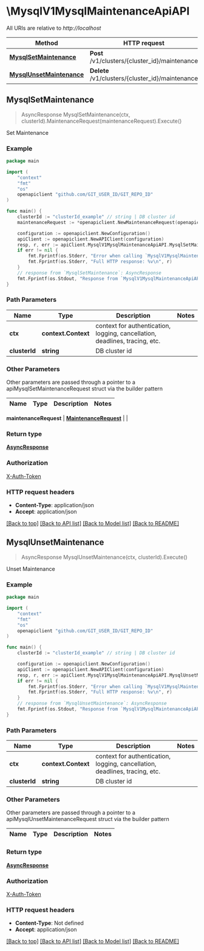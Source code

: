 # \MysqlV1MysqlMaintenanceApiAPI

All URIs are relative to *http://localhost*

Method | HTTP request | Description
------------- | ------------- | -------------
[**MysqlSetMaintenance**](MysqlV1MysqlMaintenanceApiAPI.md#MysqlSetMaintenance) | **Post** /v1/clusters/{cluster_id}/maintenance | Set Maintenance
[**MysqlUnsetMaintenance**](MysqlV1MysqlMaintenanceApiAPI.md#MysqlUnsetMaintenance) | **Delete** /v1/clusters/{cluster_id}/maintenance | Unset Maintenance



## MysqlSetMaintenance

> AsyncResponse MysqlSetMaintenance(ctx, clusterId).MaintenanceRequest(maintenanceRequest).Execute()

Set Maintenance



### Example

```go
package main

import (
	"context"
	"fmt"
	"os"
	openapiclient "github.com/GIT_USER_ID/GIT_REPO_ID"
)

func main() {
	clusterId := "clusterId_example" // string | DB cluster id
	maintenanceRequest := *openapiclient.NewMaintenanceRequest(openapiclient.DayOfWeek("MON"), "StartMinute_example", "StartTime_example", "TermHour_example") // MaintenanceRequest | 

	configuration := openapiclient.NewConfiguration()
	apiClient := openapiclient.NewAPIClient(configuration)
	resp, r, err := apiClient.MysqlV1MysqlMaintenanceApiAPI.MysqlSetMaintenance(context.Background(), clusterId).MaintenanceRequest(maintenanceRequest).Execute()
	if err != nil {
		fmt.Fprintf(os.Stderr, "Error when calling `MysqlV1MysqlMaintenanceApiAPI.MysqlSetMaintenance``: %v\n", err)
		fmt.Fprintf(os.Stderr, "Full HTTP response: %v\n", r)
	}
	// response from `MysqlSetMaintenance`: AsyncResponse
	fmt.Fprintf(os.Stdout, "Response from `MysqlV1MysqlMaintenanceApiAPI.MysqlSetMaintenance`: %v\n", resp)
}
```

### Path Parameters


Name | Type | Description  | Notes
------------- | ------------- | ------------- | -------------
**ctx** | **context.Context** | context for authentication, logging, cancellation, deadlines, tracing, etc.
**clusterId** | **string** | DB cluster id | 

### Other Parameters

Other parameters are passed through a pointer to a apiMysqlSetMaintenanceRequest struct via the builder pattern


Name | Type | Description  | Notes
------------- | ------------- | ------------- | -------------

 **maintenanceRequest** | [**MaintenanceRequest**](MaintenanceRequest.md) |  | 

### Return type

[**AsyncResponse**](AsyncResponse.md)

### Authorization

[X-Auth-Token](../README.md#X-Auth-Token)

### HTTP request headers

- **Content-Type**: application/json
- **Accept**: application/json

[[Back to top]](#) [[Back to API list]](../README.md#documentation-for-api-endpoints)
[[Back to Model list]](../README.md#documentation-for-models)
[[Back to README]](../README.md)


## MysqlUnsetMaintenance

> AsyncResponse MysqlUnsetMaintenance(ctx, clusterId).Execute()

Unset Maintenance



### Example

```go
package main

import (
	"context"
	"fmt"
	"os"
	openapiclient "github.com/GIT_USER_ID/GIT_REPO_ID"
)

func main() {
	clusterId := "clusterId_example" // string | DB cluster id

	configuration := openapiclient.NewConfiguration()
	apiClient := openapiclient.NewAPIClient(configuration)
	resp, r, err := apiClient.MysqlV1MysqlMaintenanceApiAPI.MysqlUnsetMaintenance(context.Background(), clusterId).Execute()
	if err != nil {
		fmt.Fprintf(os.Stderr, "Error when calling `MysqlV1MysqlMaintenanceApiAPI.MysqlUnsetMaintenance``: %v\n", err)
		fmt.Fprintf(os.Stderr, "Full HTTP response: %v\n", r)
	}
	// response from `MysqlUnsetMaintenance`: AsyncResponse
	fmt.Fprintf(os.Stdout, "Response from `MysqlV1MysqlMaintenanceApiAPI.MysqlUnsetMaintenance`: %v\n", resp)
}
```

### Path Parameters


Name | Type | Description  | Notes
------------- | ------------- | ------------- | -------------
**ctx** | **context.Context** | context for authentication, logging, cancellation, deadlines, tracing, etc.
**clusterId** | **string** | DB cluster id | 

### Other Parameters

Other parameters are passed through a pointer to a apiMysqlUnsetMaintenanceRequest struct via the builder pattern


Name | Type | Description  | Notes
------------- | ------------- | ------------- | -------------


### Return type

[**AsyncResponse**](AsyncResponse.md)

### Authorization

[X-Auth-Token](../README.md#X-Auth-Token)

### HTTP request headers

- **Content-Type**: Not defined
- **Accept**: application/json

[[Back to top]](#) [[Back to API list]](../README.md#documentation-for-api-endpoints)
[[Back to Model list]](../README.md#documentation-for-models)
[[Back to README]](../README.md)


